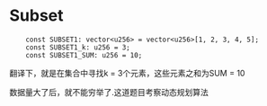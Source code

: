 # Subset


```
    const SUBSET1: vector<u256> = vector<u256>[1, 2, 3, 4, 5];
    const SUBSET1_k: u256 = 3;
    const SUBSET1_SUM: u256 = 10;
```
翻译下，就是在集合中寻找k = 3个元素，这些元素之和为SUM = 10

数据量大了后，就不能穷举了.这道题目考察动态规划算法   
